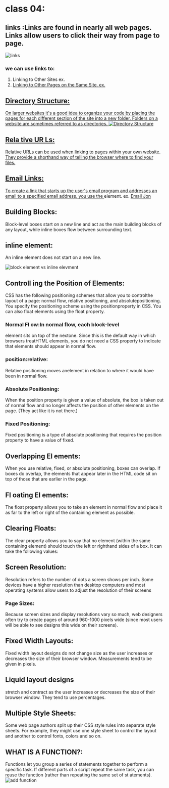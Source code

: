 # class 04:

## links :Links are found in nearly all web pages. Links allow users to click their way from page to page.
![links](https://encrypted-tbn0.gstatic.com/images?q=tbn:ANd9GcS36z5ktliA8oOD7-d8a1Ybv6ADqy7MR5moDQ&usqp=CAU)

### we can use links to:
1. Linking to Other Sites
ex. <a href="http://www.empireonline.com">
2. Linking to Other Pages on the Same Site.
ex. <a href="index.html">

## Directory Structure:
On larger websites it's a good idea to organize your code by placing the pages for each different section of the site into a new folder. Folders on a website are sometimes referred to as directories.
![ Directory Structure](https://stuyhsdesign.files.wordpress.com/2015/09/directory-structure1.png)

## Rela tive UR Ls:
Relative URLs can be used when linking to pages within your own website. They provide a shorthand way of telling the browser where to find your files.

## Email Links: 
To create a link that starts up the user's email program and addresses an email to a specified email address, you use the <a> element.
ex. <a href="mailto:jon@example.org">Email Jon</a>

## Building Blocks:
Block-level boxes start on a new line and act as the main building blocks of any layout, while inline boxes flow between surrounding text.
## inline element:
An inline element does not start on a new line.


![block element vs inline elevment](https://odwebdesign.net/uploads/3/a4/b3/when-pages-are-not-paper-the-designers-guide-to-layout-code_1.png)

## Controll ing the Position of Elements:
CSS has the following positioning schemes that allow you to controlthe layout of a page: normal flow, relative positioning, and absolutepositioning. You specify the positioning scheme using the positionproperty in CSS. You can also float elements using the float property.


### Normal Fl ow:In normal flow, each block-level
element sits on top of the nextone. Since this is the default way in which browsers treatHTML elements, you do not
need a CSS property to indicate that elements should appear in normal flow.

### position:relative:
Relative positioning moves anelement in relation to where it would have been in normal flow.
### Absolute Positioning:
When the position property
is given a value of absolute,
the box is taken out of normal
flow and no longer affects the
position of other elements on
the page. (They act like it is not
there.)
### Fixed Positioning:
Fixed positioning is a type
of absolute positioning that
requires the position property
to have a value of fixed.

## Overlapping El ements:
When you use relative, fixed, or
absolute positioning, boxes can
overlap. If boxes do overlap, the
elements that appear later in the
HTML code sit on top of those
that are earlier in the page.

## Fl oating El ements:

The float property allows you
to take an element in normal
flow and place it as far to the
left or right of the containing
element as possible.

## Clearing Floats:

The clear property allows you
to say that no element (within
the same containing element)
should touch the left or righthand
sides of a box. It can take
the following values:


## Screen Resolution:
Resolution refers to the number of dots a screen shows per inch. Some
devices have a higher resolution than desktop computers and most
operating systems allow users to adjust the resolution of their screens

### Page Sizes:
Because screen sizes and display resolutions vary so much, web
designers often try to create pages of around 960-1000 pixels wide
(since most users will be able to see designs this wide on their screens).

## Fixed Width Layouts:
Fixed width layout
designs do not
change size as the
user increases
or decreases
the size of their
browser window.
Measurements tend
to be given in pixels.

## Liquid layout designs
stretch and contract
as the user increases
or decreases the
size of their browser
window. They tend to
use percentages.

## Multiple Style Sheets:
Some web page authors split
up their CSS style rules into
separate style sheets. For
example, they might use one
style sheet to control the layout
and another to control fonts,
colors and so on.


## WHAT IS A FUNCTION?:
Functions let you group a series of statements together to perform a
specific task. If different parts of a script repeat the same task, you can
reuse the function (rather than repeating the same set of st atements).
![add function](https://cdn.programiz.com/cdn/farfuture/b4h4Zo5ZYxj-EyfQyao-J5TqbKEefFgqqusPGLWPFS0/mtime:1591786573/sites/tutorial2program/files/javascript-return-statement.png)

